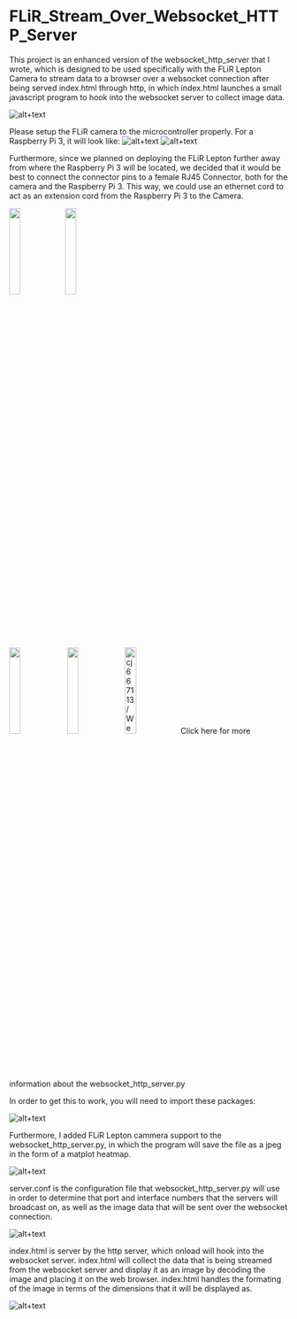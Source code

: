 # FLiR_Stream_Over_Websocket_HTTP_Server

This project is an enhanced version of the websocket_http_server that I wrote, which is designed to be used specifically with the FLiR Lepton Camera to stream data to a browser over a websocket connection after being served index.html through http, in which index.html launches a small javascript program to hook into the websocket server to collect image data.

![alt+text](https://raw.githubusercontent.com/cj667113/FLiR_Stream_Over_Websocket_HTTP_Server/master/Img/Capture.JPG)

Please setup the FLiR camera to the microcontroller properly. For a Raspberry Pi 3, it will look like:
![alt+text](https://raw.githubusercontent.com/cj667113/FLiR_Stream_Over_Websocket_HTTP_Server/master/Img/HW_Set_2.jpg) ![alt+text](https://raw.githubusercontent.com/cj667113/FLiR_Stream_Over_Websocket_HTTP_Server/master/Img/HW_Set_1.jpg)

Furthermore, since we planned on deploying the FLiR Lepton further away from where the Raspberry Pi 3 will be located, we decided that it would be best to connect the connector pins to a female RJ45 Connector, both for the camera and the Raspberry Pi 3. This way, we could use an ethernet cord to act as an extension cord from the Raspberry Pi 3 to the Camera.

<p><img src="https://github.com/cj667113/FLiR_Stream_Over_Websocket_HTTP_Server/blob/master/Img/RJ45_5.jpeg" height="20%" width="20%"/><img src="https://github.com/cj667113/FLiR_Stream_Over_Websocket_HTTP_Server/blob/master/Img/RJ45_3.jpg" height="20%" width="20%"/></p>
<img src="https://github.com/cj667113/FLiR_Stream_Over_Websocket_HTTP_Server/blob/master/Img/RJ45_2.jpg" height="20% width="20%"/>
<img src="https://github.com/cj667113/FLiR_Stream_Over_Websocket_HTTP_Server/blob/master/Img/RJ45_1.jpg" height="20% width="20" />
<img src="https://raw.githubusercontent.com/cj667113/FLiR_Stream_Over_Websocket_HTTP_Server/master/Img/RJ45_4.jpg" height="20% width=20%/>

Websocket_HTTP_Server is a collection of files that will easily display a set of data being gathered over a web browser, the collection was originally built to display thermal images over http/tcp port 80 in a real-time fashion. When connecting to the http server, the server delivers index.html to the client that will launch a javascript program on load. This program connects to the websocket server, where the websocket server will stream to all the clients.

By running websocket_http_server.py, the python program will startup an http server and a websocket server which will pull configuration settings from server.conf which also has a file path to the image that will be constantly sent in a loop. The program will encode thermal.jpg into a base64 format and sent it over the websocket connection.

[Click here for more information about the websocket_http_server.py](https://github.com/cj667113/Websocket_HTTP_Server "cj667113/Websocket_HTTP_Server ")

In order to get this to work, you will need to import these packages:

![alt+text](https://raw.githubusercontent.com/cj667113/FLiR_Stream_Over_Websocket_HTTP_Server/master/Img/packages_needed.jpg)

Furthermore, I added FLiR Lepton cammera support to the websocket_http_server.py, in which the program will save the file as a jpeg in the form of a matplot heatmap.

![alt+text](https://raw.githubusercontent.com/cj667113/FLiR_Stream_Over_Websocket_HTTP_Server/master/Img/FLiR_program_module.jpg)

server.conf is the configuration file that websocket_http_server.py will use in order to determine that port and interface numbers that the servers will broadcast on, as well as the image data that will be sent over the websocket connection.

![alt+text](https://raw.githubusercontent.com/cj667113/FLiR_Stream_Over_Websocket_HTTP_Server/master/Img/server_conf.jpg)

index.html is server by the http server, which onload will hook into the websocket server. index.html will collect the data that is being streamed from the websocket server and display it as an image by decoding the image and placing it on the web browser. index.html handles the formating of the image in terms of the dimensions that it will be displayed as.

![alt+text](https://raw.githubusercontent.com/cj667113/FLiR_Stream_Over_Websocket_HTTP_Server/master/Img/index.jpg)
